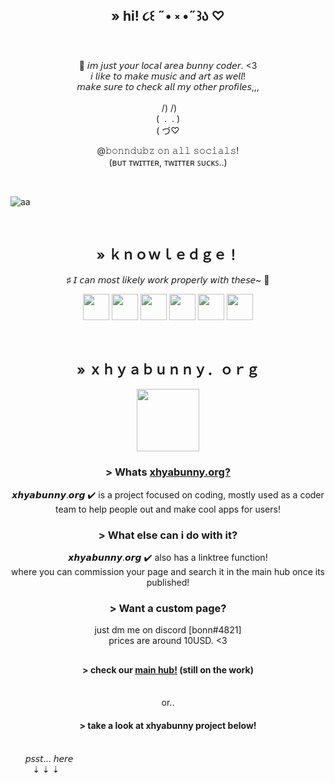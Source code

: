 <h2 align="center"> » hi! ૮꒰ ˶• ༝ •˶꒱ა ♡ </h2>

<div align="center">
<br>🎀 𝘪𝘮 𝘫𝘶𝘴𝘵 𝘺𝘰𝘶𝘳 𝘭𝘰𝘤𝘢𝘭 𝘢𝘳𝘦𝘢 𝘣𝘶𝘯𝘯𝘺 𝘤𝘰𝘥𝘦𝘳. <3
<br>𝘪 𝘭𝘪𝘬𝘦 𝘵𝘰 𝘮𝘢𝘬𝘦 𝘮𝘶𝘴𝘪𝘤 𝘢𝘯𝘥 𝘢𝘳𝘵 𝘢𝘴 𝘸𝘦𝘭𝘭!
<br>𝘮𝘢𝘬𝘦 𝘴𝘶𝘳𝘦 𝘵𝘰 𝘤𝘩𝘦𝘤𝘬 𝘢𝘭𝘭 𝘮𝘺 𝘰𝘵𝘩𝘦𝘳 𝘱𝘳𝘰𝘧𝘪𝘭𝘦𝘴,,,
<br>
<br>  ‎  /)‎ /)
<br>(‎ ‎   .‎ ‎‎   .‎ )
<br>( づ♡

  @𝚋𝚘𝚗𝚗𝚍𝚞𝚋𝚣 𝚘𝚗 𝚊𝚕𝚕 𝚜𝚘𝚌𝚒𝚊𝚕𝚜!
<br>(ʙᴜᴛ ᴛᴡɪᴛᴛᴇʀ, ᴛᴡɪᴛᴛᴇʀ ꜱᴜᴄᴋꜱ..)
<br>
</div>
<br>

![aa](https://github-readme-stats.vercel.app/api?username=Xhyabunny&count_private=true&show_icons=true&include_all_commits=true&hide_border=true&count_private=true&theme=radical&bg_color=00000000)


<br>
<h2 align="center"> »‎ ｋｎｏｗｌｅｄｇｅ！</h2>
<p align="center">♯ 𝘐 𝘤𝘢𝘯 𝘮𝘰𝘴𝘵 𝘭𝘪𝘬𝘦𝘭𝘺 𝘸𝘰𝘳𝘬 𝘱𝘳𝘰𝘱𝘦𝘳𝘭𝘺 𝘸𝘪𝘵𝘩 𝘵𝘩𝘦𝘴𝘦~ 🧪️</p>
<p align="center">
  <img src='https://user-images.githubusercontent.com/106491722/186936943-12a8bb5d-9bd7-429d-9341-a9ce966c1799.png' height='42px'/>
  <img src='https://user-images.githubusercontent.com/106491722/186936946-2fb5abbb-59e2-4b9c-b53a-bf0846b6539a.png' height='42px'/>
  <img src='https://user-images.githubusercontent.com/106491722/186936958-c86846c4-e3db-4a3b-a901-1264347b7ff2.png' height='42px'/>
  <img src='https://user-images.githubusercontent.com/106491722/186936949-86e5784f-99cf-4c24-9125-a022a895ce92.jpg' height='42px'/>
  <img src='https://user-images.githubusercontent.com/106491722/186936953-6b6cbd7d-f942-4717-a5d7-6db6310f9ed7.png' height='42px'/>
  <img src='https://user-images.githubusercontent.com/106491722/186936955-ae528a6d-91d0-40e0-a995-dcbea8aae11f.png' height='42px'/>
  </p>
<br>
<div align="center">
<h2> » ｘｈｙａｂｕｎｎｙ．ｏｒｇ</h2>
 
<img src='https://xhyabunny.github.io/main/assets/xhya.png' height='100px'/>
<h3>> Whats <a href="https://github.com/xhyabunnyorg">xhyabunny.org?</a></h3>
<p>𝙭𝙝𝙮𝙖𝙗𝙪𝙣𝙣𝙮.𝙤𝙧𝙜 ✔️ is a project focused on coding, mostly used as a coder team to help people out and make cool apps for users!</p>
<h3>> What else can i do with it?</h3>
<p>𝙭𝙝𝙮𝙖𝙗𝙪𝙣𝙣𝙮.𝙤𝙧𝙜 ✔️ also has a linktree function! 
<br>where you can commission your page and search it in the main hub once its published! 
<br>
<h3>> Want a custom page?</h3>
<p>just dm me on discord [bonn#4821] 
<br>prices are around 10USD. <3
<br>
<h2></h2> 
<h4>> check our <a href="https://xhyabunny.github.io/main">main hub!</a> (still on the work)</h4> 
<br>or..
<h4>> take a look at xhyabunny project below!</h4>
</div>
<br> ‎ ‎ ‎ ‎ ‎ ‎ ‎𝘱𝘴𝘴𝘵... 𝘩𝘦𝘳𝘦
<br>‎ ‎ ‎ ‎ ‎‎ ‎ ‎ ‎‎ ‎‎ ‎‎⇣ ⇣ ⇣

